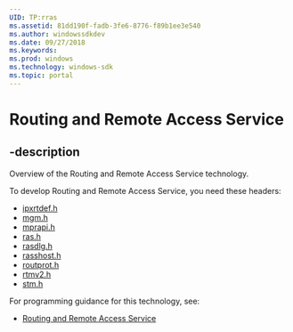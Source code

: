 ```yaml
---
UID: TP:rras
ms.assetid: 81dd190f-fadb-3fe6-8776-f89b1ee3e540
ms.author: windowssdkdev
ms.date: 09/27/2018
ms.keywords: 
ms.prod: windows
ms.technology: windows-sdk
ms.topic: portal
---
```


# Routing and Remote Access Service

## -description

Overview of the Routing and Remote Access Service technology.

To develop Routing and Remote Access Service, you need these headers:

 * [ipxrtdef.h](../ipxrtdef/index.md)
 * [mgm.h](../mgm/index.md)
 * [mprapi.h](../mprapi/index.md)
 * [ras.h](../ras/index.md)
 * [rasdlg.h](../rasdlg/index.md)
 * [rasshost.h](../rasshost/index.md)
 * [routprot.h](../routprot/index.md)
 * [rtmv2.h](../rtmv2/index.md)
 * [stm.h](../stm/index.md)

For programming guidance for this technology, see:
* [Routing and Remote Access Service](/windows/desktop/rras)

